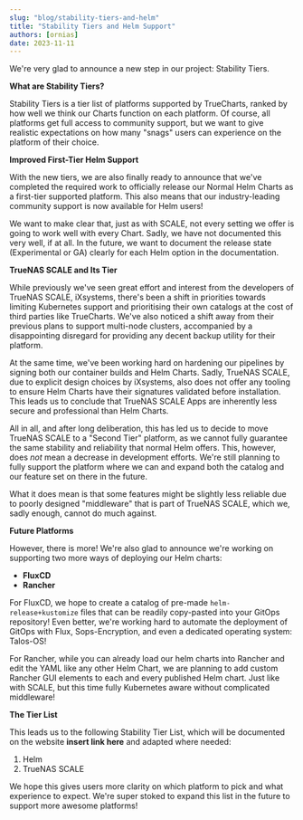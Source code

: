 ```yaml
---
slug: "blog/stability-tiers-and-helm"
title: "Stability Tiers and Helm Support"
authors: [ornias]
date: 2023-11-11
---
```


We're very glad to announce a new step in our project: Stability Tiers.

**What are Stability Tiers?**

Stability Tiers is a tier list of platforms supported by TrueCharts, ranked by how well we think our Charts function on each platform.
Of course, all platforms get full access to community support, but we want to give realistic expectations on how many "snags" users can experience on the platform of their choice.

**Improved First-Tier Helm Support**

With the new tiers, we are also finally ready to announce that we've completed the required work to officially release our Normal Helm Charts as a first-tier supported platform.
This also means that our industry-leading community support is now available for Helm users!

We want to make clear that, just as with SCALE, not every setting we offer is going to work well with every Chart.
Sadly, we have not documented this very well, if at all. In the future, we want to document the release state (Experimental or GA) clearly for each Helm option in the documentation.

**TrueNAS SCALE and Its Tier**

While previously we've seen great effort and interest from the developers of TrueNAS SCALE, iXsystems, there's been a shift in priorities towards limiting Kubernetes support and prioritising their own catalogs at the cost of third parties like TrueCharts.
We've also noticed a shift away from their previous plans to support multi-node clusters, accompanied by a disappointing disregard for providing any decent backup utility for their platform.

At the same time, we've been working hard on hardening our pipelines by signing both our container builds and Helm Charts. Sadly, TrueNAS SCALE, due to explicit design choices by iXsystems, also does not offer any tooling to ensure Helm Charts have their signatures validated before installation.
This leads us to conclude that TrueNAS SCALE Apps are inherently less secure and professional than Helm Charts.

All in all, and after long deliberation, this has led us to decide to move TrueNAS SCALE to a "Second Tier" platform, as we cannot fully guarantee the same stability and reliability that normal Helm offers.
This, however, does _not_ mean a decrease in development efforts. We're still planning to fully support the platform where we can and expand both the catalog and our feature set on there in the future.

What it does mean is that some features might be slightly less reliable due to poorly designed "middleware" that is part of TrueNAS SCALE, which we, sadly enough, cannot do much against.

**Future Platforms**

However, there is more!
We're also glad to announce we're working on supporting two more ways of deploying our Helm charts:

- **FluxCD**
- **Rancher**

For FluxCD, we hope to create a catalog of pre-made `helm-release+kustomize` files that can be readily copy-pasted into your GitOps repository!
Even better, we're working hard to automate the deployment of GitOps with Flux, Sops-Encryption, and even a dedicated operating system: Talos-OS!

For Rancher, while you can already load our helm charts into Rancher and edit the YAML like any other Helm Chart, we are planning to add custom Rancher GUI elements to each and every published Helm chart. Just like with SCALE, but this time fully Kubernetes aware without complicated middleware!

**The Tier List**

This leads us to the following Stability Tier List, which will be documented on the website **insert link here** and adapted where needed:

1. Helm
2. TrueNAS SCALE

We hope this gives users more clarity on which platform to pick and what experience to expect. We're super stoked to expand this list in the future to support more awesome platforms!
